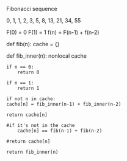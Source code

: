 Fibonacci sequence

0, 1, 1, 2, 3, 5, 8, 13, 21, 34, 55

F(0) = 0
F(1) = 1
f(n) = F(n-1) + f(n-2)


def fib(n):
    cache = {}

def fib_inner(n):
    nonlocal cache

    if n == 0:
        return 0

    if n == 1:
        return 1

    if not n in cache:
    cache[n] = fib_inner(n-1) + fib_inner(n-2)
    
    return cache[n]

    #if it's not in the cache
        cache[n] == fib(n-1) + fib(n-2)
    
    #return cache[n]

    return fib_inner(n)